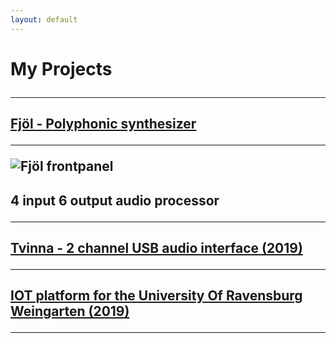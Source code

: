 ```yaml
---
layout: default
---
```


<h1> My Projects
<hr class="new1">

<h2> <a href="https://github.com/hallmar/Eurorack-Modules/tree/master/Fj%C3%B6l">Fjöl - Polyphonic synthesizer</a>
<hr> 
<img src="/assets/img/fjöl.png" alt="Fjöl frontpanel">


<h2> 4 input 6 output audio processor
<hr>
  
<h2> <a href="https://github.com/hallmar/Eurorack-Modules/tree/master/Tvinna">Tvinna - 2 channel USB audio interface (2019)</a> 
<hr> 




<h2> <a href="https://github.com/hallmar/IOT-Platform">IOT platform for the University Of Ravensburg Weingarten (2019)</a>
<hr> 
 

